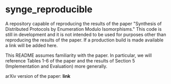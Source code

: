 # synge_reproducible
A repository capable of reproducing the results of the paper "Synthesis of Distributed Protocols by Enumeration Modulo Isomorphisms."
This code is still in development and it is not intended to be used for purposes other than reproducing the results of the paper.
If a production build is made available a link will be added here.

This README assumes familiarity with the paper. In particular, we will reference Tables 1-6 of the paper and the results of Section 5 (Implementation and Evaluation) more generally.

arXiv version of the paper: **link**
